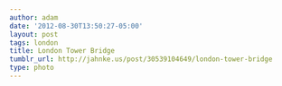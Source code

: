 ```yaml
---
author: adam
date: '2012-08-30T13:50:27-05:00'
layout: post
tags: london
title: London Tower Bridge
tumblr_url: http://jahnke.us/post/30539104649/london-tower-bridge
type: photo
---
```

